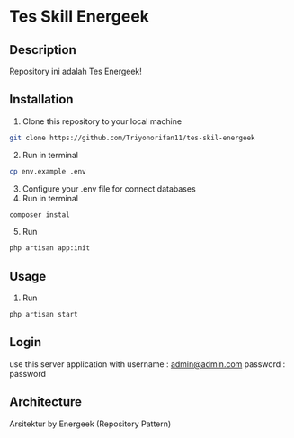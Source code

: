 # Tes Skill Energeek

## Description
Repository ini adalah Tes Energeek!

## Installation
1. Clone this repository to your local machine 
```sh
git clone https://github.com/Triyonorifan11/tes-skil-energeek
```
2. Run in terminal 
```sh 
cp env.example .env
```
3. Configure your .env file for connect databases
4. Run in terminal 
```sh 
composer instal
```
5. Run 
```sh
php artisan app:init
```

## Usage
1. Run 
```sh
php artisan start
```

## Login
use this server application with 
username : admin@admin.com
password : password


## Architecture
Arsitektur by Energeek (Repository Pattern)

